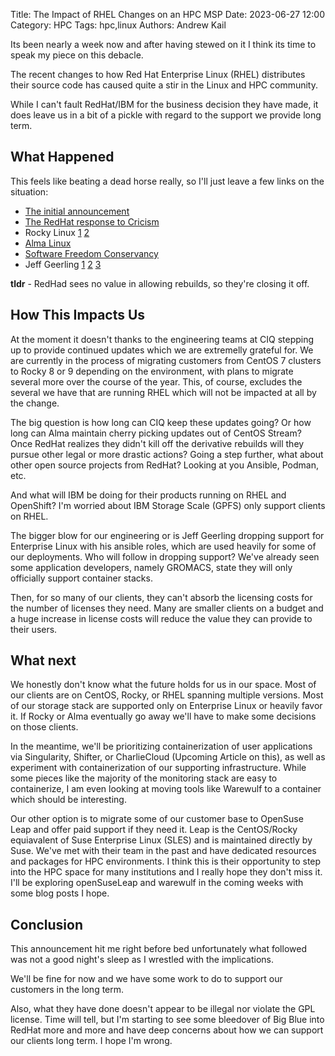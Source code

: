 Title: The Impact of RHEL Changes on an HPC MSP
Date: 2023-06-27 12:00
Category: HPC
Tags: hpc,linux
Authors: Andrew Kail

Its been nearly a week now and after having stewed on it I think its time to speak my piece on this debacle.

The recent changes to how Red Hat Enterprise Linux (RHEL) distributes their
source code has caused quite a stir in the Linux and HPC community.  

While I can't fault RedHat/IBM for the business decision they have made, it does
leave us in a bit of a pickle with regard to the support we provide long term.

## What Happened

This feels like beating a dead horse really, so I'll just leave a few links on the situation:

* [The initial announcement](https://www.redhat.com/en/blog/furthering-evolution-centos-stream)
* [The RedHat response to Cricism](https://www.redhat.com/en/blog/red-hats-commitment-open-source-response-gitcentosorg-changes)
* Rocky Linux [1](https://rockylinux.org/news/2023-06-22-press-release/) [2](https://rockylinux.org/news/brave-new-world-path-forward/)
* [Alma Linux](https://almalinux.org/blog/impact-of-rhel-changes/)
* [Software Freedom Conservancy](https://sfconservancy.org/blog/2023/jun/23/rhel-gpl-analysis/)
* Jeff Geerling [1](https://www.jeffgeerling.com/blog/2023/dear-red-hat-are-you-dumb) [2](https://www.jeffgeerling.com/blog/2023/removing-official-support-red-hat-enterprise-linux) [3](https://www.jeffgeerling.com/blog/2023/im-done-red-hat-enterprise-linux)

**tldr** - RedHad sees no value in allowing rebuilds, so they're closing it off.


## How This Impacts Us

At the moment it doesn't thanks to the engineering teams at CIQ stepping up to provide continued updates which we are extremelly grateful for.  We are currently in the process of migrating customers from CentOS 7 clusters to Rocky 8 or 9 depending on the environment, with plans to migrate several more over the course of the year. This, of course, excludes the several we have that are running RHEL which will not be impacted at all by the change.

The big question is how long can CIQ keep these updates going? Or how long can Alma maintain cherry picking updates out of CentOS Stream? Once RedHat realizes they didn't kill off the derivative rebuilds will they pursue other legal or more drastic actions?  Going a step further, what about other open source projects from RedHat?  Looking at you Ansible, Podman, etc.

And what will IBM be doing for their products running on RHEL and OpenShift?  I'm worried about IBM Storage Scale (GPFS) only support clients on RHEL.

The bigger blow for our engineering or is Jeff Geerling dropping support for Enterprise Linux with his ansible roles,
which are used heavily for some of our deployments.  Who will follow in dropping support?  We've already seen some application developers, namely GROMACS, state they will only officially support container stacks.

Then, for so many of our clients, they can't absorb the licensing costs for the number of licenses they need.  Many are smaller clients on a budget and a huge increase in license costs will reduce the value they can provide to their users.  

## What next

We honestly don't know what the future holds for us in our space.  Most of our clients are on CentOS, Rocky, or RHEL spanning multiple versions.  Most of our storage stack are supported only on Enterprise Linux or heavily favor it.  If Rocky or Alma eventually go away we'll have to make some decisions on those clients.

In the meantime, we'll be prioritizing containerization of user applications via Singularity, Shifter, or CharlieCloud (Upcoming Article on this), as well as experiment with containerization of our supporting infrastructure.  While some pieces like the majority of the monitoring stack are easy to containerize, I am even looking at moving tools like Warewulf to a container which should be interesting.

Our other option is to migrate some of our customer base to OpenSuse Leap and offer paid support if they need it. Leap is the CentOS/Rocky equiavalent of Suse Enterprise Linux (SLES) and is maintained directly by Suse.  We've met with their team in the past and have dedicated resources and packages for HPC environments.  I think this is their opportunity to step into the HPC space for many institutions and I really hope they don't miss it.  I'll be exploring openSuseLeap and warewulf in the coming weeks with some blog posts I hope.

## Conclusion

This announcement hit me right before bed unfortunately what followed was not a good night's sleep as I wrestled with the implications.

We'll be fine for now and we have some work to do to support our customers in the long term. 

Also, what they have done doesn't appear to be illegal nor violate the GPL license. Time will tell, but I'm starting to see some bleedover of Big Blue into RedHat more and more and have deep concerns about how we can support our clients long term. I hope I'm wrong.
